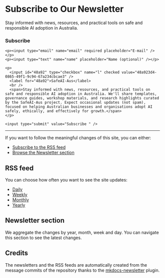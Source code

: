 # Subscribe to Our Newsletter

Stay informed with news, resources, and practical tools on safe and responsible AI adoption in Australia.

<form method="post" action="https://lists.safeaiaus.org/subscription/form" class="listmonk-form">
  <div>
    <h3>Subscribe</h3>
    <input type="hidden" name="nonce" />

    <p><input type="email" name="email" required placeholder="E-mail" /></p>
    <p><input type="text" name="name" placeholder="Name (optional)" /></p>

    <p>
      <input id="48a92" type="checkbox" name="l" checked value="48a923d4-0865-49f1-9c94-67a234cbcae3" />
      <label for="48a92">SafeAI-Aus</label>
      <br />
      <span>Stay informed with news, resources, and practical tools on safe and responsible AI adoption in Australia. We'll share templates, governance guides, workshop materials, and research highlights curated by the SafeAI-Aus project. Expect occasional updates (not spam), focused on helping Australian businesses and organisations adopt AI safely, ethically, and effectively for growth.</span>
    </p>

    <input type="submit" value="Subscribe " />
  </div>
</form>

---

If you want to follow the meaningful changes of this site, you can either:

* [Subscribe to the RSS feed](#rss-feed)
* [Browse the Newsletter section](#newsletter-section)

## RSS feed

You can choose how often you want to see the site updates:

* [Daily](https://safeaiaus.org/daily.xml)
* [Weekly](https://safeaiaus.org/weekly.xml)
* [Monthly](https://safeaiaus.org/monthly.xml)
* [Yearly](https://safeaiaus.org/yearly.xml)

## Newsletter section

We aggregate the changes by year, month, week and day. You can navigate this section to
see the latest changes.

## Credits

The newsletters and the RSS feeds are automatically created from the message commits of
the repository thanks to the
[mkdocs-newsletter](https://lyz-code.github.io/mkdocs-newsletter/) plugin.